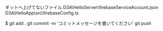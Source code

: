 ギットへ上げてないファイル
D3A\HelloServer\firebaseServiceAccount.json
D3A\HelloApp\src\firebaseConfig.ts

$ git add .
git commit -m 'コミットメッセージを書いてください'
git push
